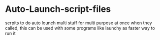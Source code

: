 # Auto-Launch-script-files
 scrpits to do auto lounch multi stuff for multi purpose at once when they called, this can be used with some programs like launchy as faster way to run it
